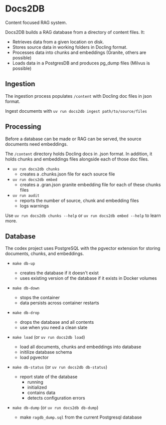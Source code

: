 # Docs2DB

Content focused RAG system.

Docs2DB builds a RAG database from a directory of content files. It:
- Retrieves data from a given location on disk.
- Stores source data in working folders in Docling format.
- Processes data into chunks and embeddings (Granite, others are possible)
- Loads data in a PostgresDB and produces pg_dump files (Milvus is possible)

## Ingestion

The ingestion process populates `/content` with Docling doc files in json format.

Ingest documents with `uv run docs2db ingest path/to/source/files`

## Processing

Before a database can be made or RAG can be served, the source documents need embeddings.

The `/content` directory holds Docling docs in .json format. In addition, it holds chunks and embeddings files alongside each of those doc files.
- `uv run docs2db chunks`
    - creates a .chunks.json file for each source file
- `uv run docs2db embed`
    - creates a .gran.json granite embedding file for each of these chunks files
- `uv run audit`
    - reports the number of source, chunk and embedding files
    - logs warnings

Use `uv run docs2db chunks --help` or `uv run docs2db embed --help` to learn more.

## Database

The codex project uses PostgreSQL with the pgvector extension for storing documents, chunks, and embeddings.

- `make db-up`
    - creates the database if it doesn't exist
    - uses existing version of the database if it exists in Docker volumes

- `make db-down`
    - stops the container
    - data persists across container restarts

- `make db-drop`
    - drops the database and all contents
    - use when you need a clean slate

- `make load` (or `uv run docs2db load`)
    - load all documents, chunks and embeddings into database
    - initilize database schema
    - load pgvector

- `make db-status` (or `uv run docs2db db-status`)
    - report state of the database
        - running
        - initialized
        - contains data
        - detects configuration errors

- `make db-dump` (or `uv run docs2db db-dump`)
    - make `ragdb_dump.sql` from the current Postgresql database
